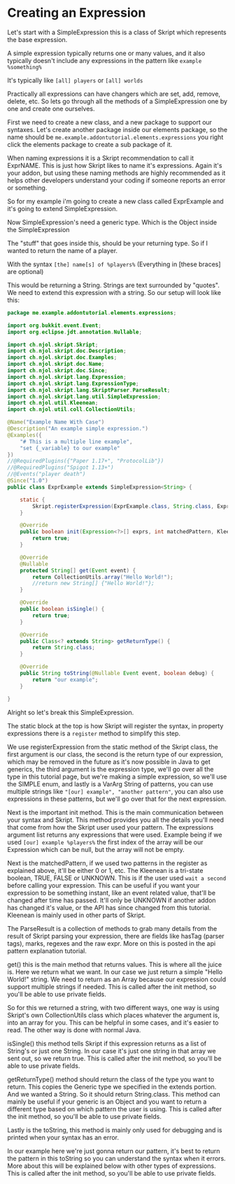 # Creating an Expression

Let's start with a SimpleExpression this is a class of Skript which represents the base expression.

A simple expression typically returns one or many values, and it also typically doesn't include any expressions in the pattern like `example %something%`

It's typically like `[all] players` or `[all] worlds`

Practically all expressions can have changers which are set, add, remove, delete, etc. So lets go through all the methods of a SimpleExpression one by one and create one ourselves.

First we need to create a new class, and a new package to support our syntaxes. Let's create another package inside our elements package, so the name should be `me.example.addontutorial.elements.expressions` you right click the elements package to create a sub package of it.

When naming expressions it is a Skript recommendation to call it ExprNAME. This is just how Skript likes to name it's expressions. Again it's your addon, but using these naming methods are highly recommended as it helps other developers understand your coding if someone reports an error or something.

So for my example i'm going to create a new class called ExprExample and it's going to extend SimpleExpression.

Now SimpleExpression's need a generic type. Which is the Object inside the SimpleExpression<stuff>

The "stuff" that goes inside this, should be your returning type. So if I wanted to return the name of a player.

With the syntax `[the] name[s] of %players%` (Everything in [these braces] are optional)

This would be returning a String. Strings are text surrounded by "quotes". We need to extend this expression with a string. So our setup will look like this:

```java
package me.example.addontutorial.elements.expressions;

import org.bukkit.event.Event;
import org.eclipse.jdt.annotation.Nullable;

import ch.njol.skript.Skript;
import ch.njol.skript.doc.Description;
import ch.njol.skript.doc.Examples;
import ch.njol.skript.doc.Name;
import ch.njol.skript.doc.Since;
import ch.njol.skript.lang.Expression;
import ch.njol.skript.lang.ExpressionType;
import ch.njol.skript.lang.SkriptParser.ParseResult;
import ch.njol.skript.lang.util.SimpleExpression;
import ch.njol.util.Kleenean;
import ch.njol.util.coll.CollectionUtils;

@Name("Example Name With Case")
@Description("An example simple expression.")
@Examples({
	"# This is a multiple line example",
	"set {_variable} to our example"
})
//@RequiredPlugins({"Paper 1.17+", "ProtocolLib"})
//@RequiredPlugins("Spigot 1.13+")
//@Events("player death")
@Since("1.0")
public class ExprExample extends SimpleExpression<String> {

	static {
		Skript.registerExpression(ExprExample.class, String.class, ExpressionType.SIMPLE, "[our] example");
	}

	@Override
	public boolean init(Expression<?>[] exprs, int matchedPattern, Kleenean isDelayed, ParseResult parseResult) {
		return true;
	}

	@Override
	@Nullable
	protected String[] get(Event event) {
		return CollectionUtils.array("Hello World!");
		//return new String[] {"Hello World!"};
	}

	@Override
	public boolean isSingle() {
		return true;
	}

	@Override
	public Class<? extends String> getReturnType() {
		return String.class;
	}

	@Override
	public String toString(@Nullable Event event, boolean debug) {
		return "our example";
	}

}

```

Alright so let's break this SimpleExpression.

The static block at the top is how Skript will register the syntax, in property expressions there is a `register` method to simplify this step.

We use registerExpression from the static method of the Skript class, the first argument is our class, the second is the return type of our expression, which may be removed in the future as it's now possible in Java to get generics, the third argument is the expression type, we'll go over all the type in this tutorial page, but we're making a simple expression, so we'll use the SIMPLE enum, and lastly is a VarArg String of patterns, you can use multiple strings like `"[our] example", "another pattern"`, you can also use expressions in these patterns, but we'll go over that for the next expression.

Next is the important init method. This is the main communication between your syntax and Skript. This method provides you all the details you'll need that come from how the Skript user used your pattern.
The expressions argument list returns any expressions that were used. Example being if we used `[our] example %players%` the first index of the array will be our Expression<Player> which can be null, but the array will not be empty.

Next is the matchedPattern, if we used two patterns in the register as explained above, it'll be either 0 or 1, etc. The Kleenean is a tri-state boolean, TRUE, FALSE or UNKNOWN. This is if the user used `wait a second` before calling your expression. This can be useful if you want your expression to be something instant, like an event related value, that'll be changed after time has passed. It'll only be UNKNOWN if another addon has changed it's value, or the API has since changed from this tutorial. Kleenean is mainly used in other parts of Skript.

The ParseResult is a collection of methods to grab many details from the result of Skript parsing your expression, there are fields like hasTag (parser tags), marks, regexes and the raw expr. More on this is posted in the api pattern explanation tutorial.

get() this is the main method that returns values. This is where all the juice is. Here we return what we want. In our case we just return a simple "Hello World!" string. We need to return as an Array because our expression could support multiple strings if needed. This is called after the init method, so you'll be able to use private fields.

So for this we returned a string, with two different ways, one way is using Skript's own CollectionUtils class which places whatever the argument is, into an array for you. This can be helpful in some cases, and it's easier to read. The other way is done with normal Java.

isSingle() this method tells Skript if this expression returns as a list of String's or just one String. In our case it's just one string in that array we sent out, so we return true. This is called after the init method, so you'll be able to use private fields.

getReturnType() method should return the class of the type you want to return. This copies the Generic type we specified in the extends portion. And we wanted a String. So it should return String.class. This method can mainly be useful if your generic is an Object and you want to return a different type based on which pattern the user is using. This is called after the init method, so you'll be able to use private fields.

Lastly is the toString, this method is mainly only used for debugging and is printed when your syntax has an error.

In our example here we're just gonna return our pattern, it's best to return the pattern in this toString so you can understand the syntax when it errors. More about this will be explained below with other types of expressions.
This is called after the init method, so you'll be able to use private fields.
